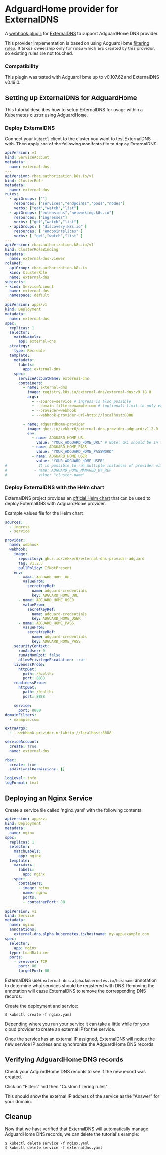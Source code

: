 # AdguardHome provider for ExternalDNS

A [webhook plugin](https://github.com/kubernetes-sigs/external-dns/blob/v0.18.0/docs/tutorials/webhook-provider.md) for [ExternalDNS](https://github.com/kubernetes-sigs/external-dns) to support AdguardHome DNS provider.

This provider implementation is based on using AdguardHome [filtering rules](https://adguard-dns.io/kb/general/dns-filtering-syntax/).
It takes ownership only for rules which are created by this provider, so existing rules are not touched.

### Compatibility

This plugin was tested with AdguardHome up to v0.107.62 and ExternalDNS v0.19.0.

## Setting up ExternalDNS for AdguardHome

This tutorial describes how to setup ExternalDNS for usage within a Kubernetes cluster using AdguardHome.

### Deploy ExternalDNS

Connect your `kubectl` client to the cluster you want to test ExternalDNS with.
Then apply one of the following manifests file to deploy ExternalDNS.

```yaml
apiVersion: v1
kind: ServiceAccount
metadata:
  name: external-dns
---
apiVersion: rbac.authorization.k8s.io/v1
kind: ClusterRole
metadata:
  name: external-dns
rules:
  - apiGroups: [""]
    resources: ["services","endpoints","pods","nodes"]
    verbs: ["get","watch","list"]
  - apiGroups: ["extensions","networking.k8s.io"]
    resources: ["ingresses"]
    verbs: ["get","watch","list"]
  - apiGroups: [ "discovery.k8s.io" ]
    resources: [ "endpointslices" ]
    verbs: [ "get","watch","list" ]
---
apiVersion: rbac.authorization.k8s.io/v1
kind: ClusterRoleBinding
metadata:
  name: external-dns-viewer
roleRef:
  apiGroup: rbac.authorization.k8s.io
  kind: ClusterRole
  name: external-dns
subjects:
- kind: ServiceAccount
  name: external-dns
  namespace: default
---
apiVersion: apps/v1
kind: Deployment
metadata:
  name: external-dns
spec:
  replicas: 1
  selector:
    matchLabels:
      app: external-dns
  strategy:
    type: Recreate
  template:
    metadata:
      labels:
        app: external-dns
    spec:
      serviceAccountName: external-dns
      containers:
        - name: external-dns
          image: registry.k8s.io/external-dns/external-dns:v0.18.0
          args:
            - --source=service # ingress is also possible
            - --domain-filter=example.com # (optional) limit to only example.com domains; change to match the zone created above.
            - --provider=webhook
            - --webhook-provider-url=http://localhost:8888

        - name: adguardhome-provider
          image: ghcr.io/zekker6/external-dns-provider-adguard:v1.2.0
          env:
            - name: ADGUARD_HOME_URL
              value: "YOUR_ADGUARD_HOME_URL" # Note: URL should be in the format of http://adguard.home:3000/control/
            - name: ADGUARD_HOME_PASS
              value: "YOUR_ADGUARD_HOME_PASSWORD"
            - name: ADGUARD_HOME_USER
              value: "YOUR_ADGUARD_HOME_USER"
#              It is possible to run multiple instances of provider with a single AdguardHome instance by using different owner refs
#            - name: ADGUARD_HOME_MANAGED_BY_REF
#              value: "cluster-name"
```

### Deploy ExternalDNS with the Helm chart

ExternalDNS project provides an [official Helm chart](https://github.com/kubernetes-sigs/external-dns/tree/master/charts/external-dns) that can be used to deploy ExternalDNS with AdguardHome provider.

Example values file for the Helm chart:

```yaml
sources:
  - ingress
  - service

provider:
  name: webhook
  webhook:
    image:
      repository: ghcr.io/zekker6/external-dns-provider-adguard
      tag: v1.2.0
      pullPolicy: IfNotPresent
    env:
      - name: ADGUARD_HOME_URL
        valueFrom:
          secretKeyRef:
            name: adguard-credentials
            key: ADGUARD_HOME_URL
      - name: ADGUARD_HOME_USER
        valueFrom:
          secretKeyRef:
            name: adguard-credentials
            key: ADGUARD_HOME_USER
      - name: ADGUARD_HOME_PASS
        valueFrom:
          secretKeyRef:
            name: adguard-credentials
            key: ADGUARD_HOME_PASS
    securityContext:
      runAsUser: 0
      runAsNonRoot: false
      allowPrivilegeEscalation: true
    livenessProbe:
      httpGet:
        path: /healthz  
        port: 8888  
    readinessProbe:
      httpGet:
        path: /healthz 
        port: 8888 

    service:
      port: 8888
domainFilters:
  - example.com

extraArgs:
  - --webhook-provider-url=http://localhost:8888

serviceAccount:
  create: true
  name: external-dns

rbac:
  create: true
  additionalPermissions: []

logLevel: info
logFormat: text
```

## Deploying an Nginx Service

Create a service file called 'nginx.yaml' with the following contents:

```yaml
apiVersion: apps/v1
kind: Deployment
metadata:
  name: nginx
spec:
  replicas: 1
  selector:
    matchLabels:
      app: nginx
  template:
    metadata:
      labels:
        app: nginx
    spec:
      containers:
      - image: nginx
        name: nginx
        ports:
        - containerPort: 80
---
apiVersion: v1
kind: Service
metadata:
  name: nginx
  annotations:
    external-dns.alpha.kubernetes.io/hostname: my-app.example.com
spec:
  selector:
    app: nginx
  type: LoadBalancer
  ports:
    - protocol: TCP
      port: 80
      targetPort: 80
```

ExternalDNS uses `external-dns.alpha.kubernetes.io/hostname` annotation to determine what services should be registered with DNS. Removing the annotation will cause ExternalDNS to remove the corresponding DNS records.

Create the deployment and service:

```console
$ kubectl create -f nginx.yaml
```

Depending where you run your service it can take a little while for your cloud provider to create an external IP for the service.

Once the service has an external IP assigned, ExternalDNS will notice the new service IP address and synchronize the AdguardHome DNS records.

## Verifying AdguardHome DNS records

Check your AdguardHome DNS records to see if the new record was created.

Click on "Filters" and then "Custom filtering rules"

This should show the external IP address of the service as the "Answer" for your domain.

## Cleanup

Now that we have verified that ExternalDNS will automatically manage AdguardHome DNS records, we can delete the tutorial's example:

```
$ kubectl delete service -f nginx.yaml
$ kubectl delete service -f externaldns.yaml
```
